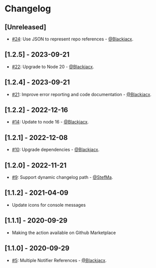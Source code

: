 # Changelog

## [Unreleased]
* [#24](https://github.com/Blackjacx/backlog-notifier/pull/24): Use JSON to represent repo references - [@Blackjacx](https://github.com/blackjacx).

## [1.2.5] - 2023-09-21
* [#22](https://github.com/Blackjacx/backlog-notifier/pull/22): Upgrade to Node 20 - [@Blackjacx](https://github.com/blackjacx).

## [1.2.4] - 2023-09-21
* [#21](https://github.com/Blackjacx/backlog-notifier/pull/21): Improve error reporting and code documentation - [@Blackjacx](https://github.com/blackjacx).

## [1.2.2] - 2022-12-16
* [#14](https://github.com/Blackjacx/backlog-notifier/pull/14): Update to node 16 - [@Blackjacx](https://github.com/blackjacx).

## [1.2.1] - 2022-12-08
* [#10](https://github.com/Blackjacx/backlog-notifier/pull/10): Upgrade dependencies - [@Blackjacx](https://github.com/blackjacx).

## [1.2.0] - 2022-11-21
* [#9](https://github.com/Blackjacx/backlog-notifier/pull/9): Support dynamic changelog path - [@StefMa](https://github.com/StefMa).

## [1.1.2] - 2021-04-09
* Update icons for console messages

## [1.1.1] - 2020-09-29
* Making the action available on Github Marketplace

## [1.1.0] - 2020-09-29
* [#5](https://github.com/Blackjacx/backlog-notifier/pull/5): Multiple Notifier References - [@Blackjacx](https://github.com/blackjacx).